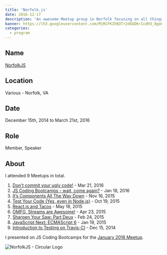 ```yaml
---
title: 'Norfolk.js'
date: 2016-12-17
description: 'An awesome Meetup group in Norfolk focusing on all things JS!'
banner: https://lh3.googleusercontent.com/MjRCFKIhN3Tr2dGGDKrIcdH3_8go0ravcikg0gISzM0psO7WukTEfhZBIPk1lM-wAYQx8jZLml_swwbE4SyA4DtKhdZ04nxbz_QVol0Ok2PhJQCFPQIq8WS76gFulRFV44kAxcscv6gfotLuTwf-XukUAtJV7ArJ9-kVSCy3EB5IgljbkC2f-PSg3YhD00oyJ1IB6iwaLC-XpOMTJAV7cX-8rGi0PfpGAaapoEmWmqe4SJnfOLRpT66o8NddjZ1qvdQsQHo4v3kcqH0Lu4PINARSUuiX0sDGF_sFScvbgcAXTkk63AVU4cUuiTuLjdcX9HiCgj111yWtJrBWXmsaPhIDXfj71-nhA9XbH602JfxrIm9eRoJjvz_IbfLHtSKvHg_8ZOSwoYGwpq-ULjI39BSaVV7PsRPWCg820M7YE3bIRgibjnUKUn4vY0isCVTpKrQQONpSY5d9LBjy3P--JaC7Kr4YD2oGJ4MIc2kQzUJ2cMOWkKzPXCQsA0IRjKrWH4DNNWz2LrXRFEPrkd-4WLlfj-8HvMjlVMjFv_NL7Dy2Yb9pOxkh7Mr96r-9B3vmUFIH_usIzzJseKD42ic3J2-vdXCfDT6Hh-8cG6Nvm9bEeUUq1CLQe7BKRsMs5r_j=w1459-h969-no
categories:
  - program
---
```


## Name

[NorfolkJS](https://www.meetup.com/NorfolkJS 'NorfolkJS')

## Location

Various - Norfolk, VA

## Date

December 15th, 2014 to March 21st, 2016

## Role

Member, Speaker

## About

I attended 9 Meetups in total.

1.  [Don't commit your ugly code!](https://www.meetup.com/NorfolkJS/events/229326804/) - Mar 21, 2016
2.  [JS Coding Bootcamps - wait, come again?](https://www.meetup.com/NorfolkJS/events/227490794/) - Jan 18, 2016
3.  [It’s Components All The Way Down](https://www.meetup.com/NorfolkJS/events/226152804/) - Nov 16, 2015
4.  [Test Your Code (Yes, even in Node.js)](https://www.meetup.com/NorfolkJS/events/225329829/) - Oct 19, 2015
5.  [React.js and Tacos](https://www.meetup.com/NorfolkJS/events/222358449/) - May 18, 2015
6.  [OMFG, Streams are Awesome!](https://www.meetup.com/NorfolkJS/events/221239139/) - Apr 23, 2015
7.  [Sharpen Your Saw: Part Deux](https://www.meetup.com/NorfolkJS/events/219185162/) - Feb 24, 2015
8.  [JavaScript Next: ECMAScript 6](https://www.meetup.com/NorfolkJS/events/219184709/) - Jan 19, 2015
9.  [Introduction to Testing on Travis-CI](https://www.meetup.com/NorfolkJS/events/213364882/) - Dec 15, 2014

I presented on JS Coding Bootcamps for the [January 2016 Meetup](meetup.com/NorfolkJS/events/227490794).

![NorfolkJS - Circular Logo](https://fvcproductions.files.wordpress.com/2015/11/norfolkjs1.png)
